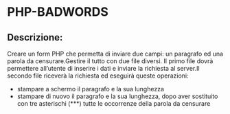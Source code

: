 # PHP-BADWORDS


## Descrizione:
Creare un form PHP che permetta di inviare due campi: un paragrafo ed una parola da censurare.Gestire il tutto con due file diversi.
Il primo file dovrà permettere all’utente di inserire i dati e inviare la richiesta al server.Il secondo file riceverà la richiesta ed eseguirà queste operazioni:
- stampare a schermo il paragrafo e la sua lunghezza
- stampare di nuovo il paragrafo e la sua lunghezza, dopo aver sostituito con tre asterischi (***) tutte le occorrenze della parola da censurare